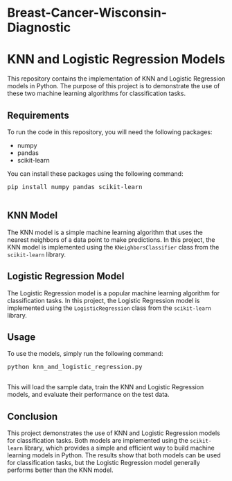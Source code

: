 # Breast-Cancer-Wisconsin-Diagnostic
<!DOCTYPE html>
<html>
  <head>
    <title>KNN and Logistic Regression Models</title>
  </head>
  <body>
    <h1>KNN and Logistic Regression Models</h1>
    <p>This repository contains the implementation of KNN and Logistic Regression models in Python. The purpose of this project is to demonstrate the use of these two machine learning algorithms for classification tasks.</p>
    <h2>Requirements</h2>
    <p>To run the code in this repository, you will need the following packages:</p>
    <ul>
      <li>numpy</li>
      <li>pandas</li>
      <li>scikit-learn</li>
    </ul>
    <p>You can install these packages using the following command:</p>
    <pre>
pip install numpy pandas scikit-learn
    </pre>
    <h2>KNN Model</h2>
    <p>The KNN model is a simple machine learning algorithm that uses the nearest neighbors of a data point to make predictions. In this project, the KNN model is implemented using the <code>KNeighborsClassifier</code> class from the <code>scikit-learn</code> library.</p>
    <h2>Logistic Regression Model</h2>
    <p>The Logistic Regression model is a popular machine learning algorithm for classification tasks. In this project, the Logistic Regression model is implemented using the <code>LogisticRegression</code> class from the <code>scikit-learn</code> library.</p>
    <h2>Usage</h2>
    <p>To use the models, simply run the following command:</p>
    <pre>
python knn_and_logistic_regression.py
    </pre>
    <p>This will load the sample data, train the KNN and Logistic Regression models, and evaluate their performance on the test data.</p>
    <h2>Conclusion</h2>
    <p>This project demonstrates the use of KNN and Logistic Regression models for classification tasks. Both models are implemented using the <code>scikit-learn</code> library, which provides a simple and efficient way to build machine learning models in Python. The results show that both models can be used for classification tasks, but the Logistic Regression model generally performs better than the KNN model.</p>
  </body>
</html>
